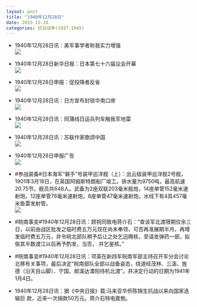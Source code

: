 ```yaml
---
layout: post
title: "1940年12月28日"
date: 2015-12-28
categories: 抗日战争(1937-1945)
---
```


<meta name="referrer" content="no-referrer" />

- 1940年12月28日讯：美军事学者称我实力增强 <br/><img src="https://ww3.sinaimg.cn/large/aca367d8jw1ezfryir1xqj20d10bv75n.jpg" />

- 1940年12月28日新华日报：日本第七十六届议会开幕 <br/><img src="https://ww1.sinaimg.cn/large/aca367d8jw1ezfq7ylyddj210a0i4wld.jpg" />

- 1940年12月28日申报：促投降者反省 <br/><img src="https://ww2.sinaimg.cn/large/aca367d8jw1ezfohbamuzj20rd0xztu6.jpg" />

- 1940年12月28日讯：日方宣布封锁华南口岸 <br/><img src="https://ww1.sinaimg.cn/large/aca367d8jw1ezfmr7hdzqj207f0krtav.jpg" />

- 1940年12月28日讯：同蒲线日运兵列车触我军地雷 <br/><img src="https://ww2.sinaimg.cn/large/aca367d8jw1ezfh95dcnjj209206xt9k.jpg" />

- 1940年12月28日讯：苏联作家歌颂中国 <br/><img src="https://ww3.sinaimg.cn/large/aca367d8gw1ezfg0lxlruj20br0hlgna.jpg" />

- 1940年12月28日申报广告 <br/><img src="https://ww1.sinaimg.cn/large/aca367d8gw1ezfaqzmdvsj20pb0ha44a.jpg" />

- #参战装备#日本海军“磐手”号装甲巡洋舰（上）：出云级装甲巡洋舰2号舰，1901年3月18日，在英国阿姆斯特朗船厂竣工。排水量为9750吨，最高航速20.75节，舰员共648人。武备为2座双联203毫米舰炮，14座单管152毫米速射炮，12座单管76毫米速射炮，8座单管47毫米速射炮，水线下有4具457毫米鱼雷发射管。 <br/><img src="https://ww3.sinaimg.cn/large/aca367d8jw1ezf53jgdmej20dl0h4420.jpg" />

- #皖南事变#1940年12月28日讯：顾祝同致电蒋介石：“查该军北渡限期仅余三日，以前由战区批发之临时费五万元现在尚未奉领，可否再准展期半月，再增发临时费五万元，并令皖北部队稍予后让之处乞迅赐核，至请发弹药一部，拟俟其半数渡江以后再予酌发，当否， 并乞鉴核。” 

- #皖南事变#1940年12月28日讯：项英在新四军皖南军部主持召开军分会讨论北移有关事项，最后决定“皖南部队全部以战备姿态，绕道经茂林、三溪、旌德（沿天目山脚）、宁国、郎溪达溧阳待机北渡”。并决定行动的日期为1941年1月4日。 

- 1940年12月28日讯：据《中央日报》载:马来亚华侨陈锦生抗战以来向国家迭输巨 款，近来一次捐款50万元。蒋介石特电嘉勉。 

